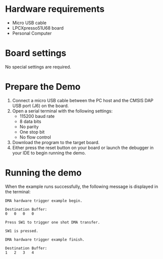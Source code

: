Hardware requirements
=====================
- Micro USB cable
- LPCXpresso51U68 board
- Personal Computer

Board settings
==============
No special settings are required.

Prepare the Demo
===============
1.  Connect a micro USB cable between the PC host and the CMSIS DAP USB port (J6) on the board.
2.  Open a serial terminal with the following settings:
    - 115200 baud rate
    - 8 data bits
    - No parity
    - One stop bit
    - No flow control
3.  Download the program to the target board.
4.  Either press the reset button on your board or launch the debugger in your IDE to begin running the demo.

Running the demo
===============
When the example runs successfully, the following message is displayed in the terminal:
~~~~~~~~~~~~~~~~~~~~~~~~~~~~~~~~~~~~~~~~~~
DMA hardware trigger example begin.

Destination Buffer:
0	0	0	0	

Press SW1 to trigger one shot DMA transfer.

SW1 is pressed.

DMA hardware trigger example finish.

Destination Buffer:
1	2	3	4	
~~~~~~~~~~~~~~~~~~~~~~~~~~~~~~~~~~~~~~~~~~
